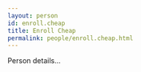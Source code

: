 ```yaml
---
layout: person
id: enroll.cheap
title: Enroll Cheap
permalink: people/enroll.cheap.html
---
```


Person details...